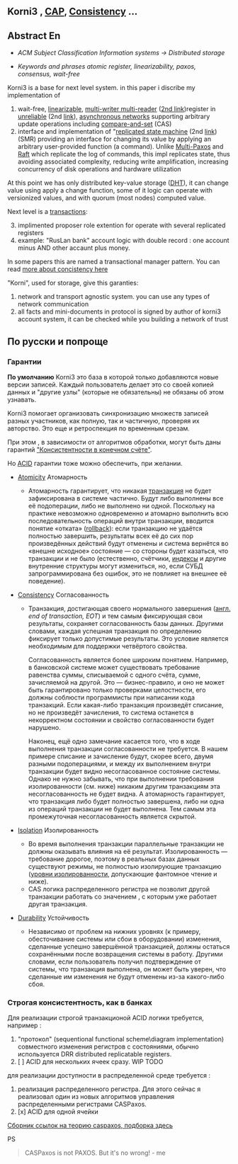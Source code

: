 ## Korni3 , [CAP](https://en.wikipedia.org/wiki/CAP_theorem), [Consistency](https://en.wikipedia.org/wiki/Consistency_(database_systems)) ...

## Abstract En

* *ACM Subject Classification Information systems → Distributed storage*

* *Keywords and phrases atomic register, linearizability, paxos, consensus, wait-free*

Korni3 is a base for next level system. in this paper i discribe my implementation of 

1. wait-free, [linearizable](https://en.wikipedia.org/wiki/Linearizability), [multi-writer multi-reader](https://en.wikipedia.org/wiki/Readers%E2%80%93writer_lock) ([2nd link](https://en.wikipedia.org/wiki/Atomic_semantics))register in [unreliable](https://en.wikipedia.org/wiki/Reliability_(computer_networking))   (2nd [link](https://en.wikipedia.org/wiki/High_availability)), [asynchronous networks](https://en.wikipedia.org/wiki/Asynchronous_I/O) supporting arbitrary update operations including [compare-and-set](https://en.wikipedia.org/wiki/Compare-and-swap) (CAS)
2. interface and implementation of "[replicated state machine](https://en.wikipedia.org/wiki/State_machine_replication) (2nd [link](https://en.wikipedia.org/wiki/Replication_(computing))) (SMR) providing an interface for changing its value by applying an arbitrary user-provided function (a command). Unlike [Multi-Paxos](https://en.wikipedia.org/wiki/Paxos_(computer_science)#Multi-Paxos) and [Raft](https://en.wikipedia.org/wiki/Raft_(algorithm)) which replicate the log of commands, this impl replicates state, thus avoiding associated complexity, reducing write amplification, increasing concurrency of disk operations and hardware utilization

At this point we has only distributed key-value storage ([DHT](https://en.wikipedia.org/wiki/Distributed_hash_table)), it can change value using apply a change function, some of it logic can operate with versionized values, and with quorum (most nodes) computed value. 

Next level is a [transactions](https://en.wikipedia.org/wiki/Transaction_processing):

3. implimented proposer role extention for operate with several replicated registers
4. example: "RusLan bank" account logic with double record : one account minus AND other accaunt plus money. 

In some papers this are named a transactional manager pattern.  You can read [more about concistency here](https://en.wikipedia.org/wiki/Consensus_(computer_science)) 

"Korni", used for storage, give this garanties:

1. network and transport agnostic system. you can use any types of network communication
2. all facts and mini-documents in protocol is signed by author of korni3 account system, it can be checked while you building a network of trust

## По русски и попроще

### Гарантии

**По умолчанию** Korni3 это база в которой только добавляются новые версии записей. Каждый пользователь делает это со своей копией данных и "другие узлы" (которые не обязательны) не обязаны об этом узнавать. 

Korni3 помогает организовать синхронизацию множеств записей разных участников, как полную, так и частичную, проверяя их авторство. Это еще и ретроспекция по временным срезам.  

При этом , в зависимости от алгоритмов обработки, могут быть даны гарантий ["Консистентности в конечном счёте"](https://en.wikipedia.org/wiki/Eventual_consistency). 

Но [ACID](https://en.wikipedia.org/wiki/ACID)  гарантии тоже можно обеспечить, при желании. 

* [Atomicity](https://en.wikipedia.org/wiki/Atomicity_(database_systems)) Атомарность

  * Атомарность гарантирует, что никакая [транзакция](https://ru.wikipedia.org/wiki/Транзакция_(информатика)) не будет зафиксирована в системе частично. Будут либо выполнены все её подоперации, либо не выполнено ни одной. Поскольку на практике невозможно одновременно и атомарно выполнить всю последовательность операций внутри транзакции, вводится понятие «отката» ([rollback](https://ru.wikipedia.org/wiki/Rollback)): если транзакцию не удаётся полностью завершить, результаты всех её до сих пор произведённых действий будут отменены и система вернётся во «внешне исходное» состояние — со стороны будет казаться, что транзакции и не было (естественно, счётчики, [индексы](https://ru.wikipedia.org/wiki/Индекс_(базы_данных)) и другие внутренние структуры могут измениться, но, если СУБД запрограммирована без ошибок, это не повлияет на внешнее её поведение).

* [Consistency](https://en.wikipedia.org/wiki/Consistency_(database_systems)) Согласованность

  * Транзакция, достигающая своего нормального завершения ([англ.](https://ru.wikipedia.org/wiki/Английский_язык) *end of transaction, EOT*) и тем самым фиксирующая свои результаты, сохраняет согласованность базы данных. Другими словами, каждая успешная транзакция по определению фиксирует только допустимые результаты. Это условие является необходимым для поддержки четвёртого свойства.

    Согласованность является более широким понятием. Например, в банковской системе может существовать требование равенства суммы, списываемой с одного счёта, сумме, зачисляемой на другой. Это — бизнес-правило, и оно не может быть гарантировано только проверками целостности, его должны соблюсти программисты при написании кода транзакций. Если какая-либо транзакция произведёт списание, но не произведёт зачисления, то система останется в некорректном состоянии и свойство согласованности будет нарушено.

    Наконец, ещё одно замечание касается того, что в ходе выполнения транзакции согласованности не требуется. В нашем примере списание и зачисление будут, скорее всего, двумя разными подоперациями, и между их выполнением внутри транзакции будет видно несогласованное состояние системы. Однако не нужно забывать, что при выполнении требования изолированности (см. ниже) никаким другим транзакциям эта несогласованность не будет видна. А атомарность гарантирует, что транзакция либо будет полностью завершена, либо ни одна из операций транзакции не будет выполнена. Тем самым эта промежуточная несогласованность является скрытой.

* [Isolation](https://en.wikipedia.org/wiki/Isolation_(database_systems)) Изолированность

  * Во время выполнения транзакции параллельные транзакции не должны оказывать влияния на её результат. Изолированность — требование дорогое, поэтому в реальных базах данных существуют режимы, не полностью изолирующие транзакцию ([уровни изолированности](https://ru.wikipedia.org/wiki/Уровень_изолированности_транзакций), допускающие фантомное чтение и ниже).
  * CAS логика распределенного регистра не позволит другой транзакции работать со значением , с которым уже работает другая транзакция. 

* [Durability](https://en.wikipedia.org/wiki/Durability_(database_systems)) Устойчивость

  * Независимо от проблем на нижних уровнях (к примеру, обесточивание системы или сбои в оборудовании) изменения, сделанные успешно завершённой транзакцией, должны остаться сохранёнными после возвращения системы в работу. Другими словами, если пользователь получил подтверждение от системы, что транзакция выполнена, он может быть уверен, что сделанные им изменения не будут отменены из-за какого-либо сбоя.

### Строгая консистентность, как в банках

Для реализации строгой транзакционой ACID логики требуется, например : 

1) "протокол" (sequentional functional scheme\diagram implementation)  совместного изменения регистров с состояниями, обычно используется DRR distributed replicatable registers.   
2) [ ] ACID для нескольких ячеек сразу. WIP TODO

для реализации доступности в распределенной среде требуется : 

1. реализация распределенного регистра. Для этого сейчас я реализовал один из новых алгоритмов управления распределенными регистрами CASPaxos. 
2. [x] ACID для одной ячейки

[Сборник ссылок на теорию caspaxos, подборка здесь](caspaxos/link-collection.md)



PS 

> CASPaxos is not PAXOS. But it's  no wrong!  - me
